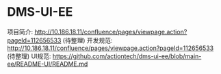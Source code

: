 # DMS-UI-EE

项目简介: <http://10.186.18.11/confluence/pages/viewpage.action?pageId=112656533> (待整理)
开发规范: <http://10.186.18.11/confluence/pages/viewpage.action?pageId=112656533> (待整理)
UI规范: <https://github.com/actiontech/dms-ui-ee/blob/main-ee/README-UI/README.md>

